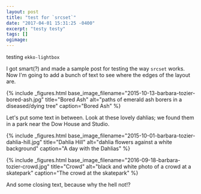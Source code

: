 ```yaml
---
layout: post
title: "test for `srcset`"
date: "2017-04-01 15:31:25 -0400"
excerpt: "testy testy"
tags: []
ogimage:
---
```


testing `ekko-lightbox`


I got smart(?) and made a sample post for testing the way `srcset` works. Now I'm going to add a bunch of text to see where the edges of the layout are.

{% include _figures.html base_image_filename="2015-10-13-barbara-tozier-bored-ash.jpg"
title="Bored Ash" alt="paths of emerald ash borers in a diseased/dying tree"
caption="Bored Ash" %}

Let's put some text in between. Look at these lovely dahlias; we found them in a park near the Dow House and Studio.

{% include _figures.html
base_image_filename="2015-10-01-barbara-tozier-dahlia-hill.jpg"
title="Dahlia Hill"
alt="dahlia flowers against a white background"
caption="A day with the Dahlias" %}

{% include _figures.html
    base_image_filename="2016-09-18-barbara-tozier-crowd.jpg"
    title="Crowd"
    alt="black and white photo of a crowd at a skatepark"
    caption="The crowd at the skatepark"
%}

And some closing text, because why the hell not!?
